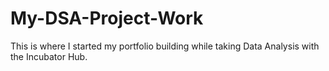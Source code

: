 # My-DSA-Project-Work
This is where I started my portfolio building while taking Data Analysis with the Incubator Hub.
